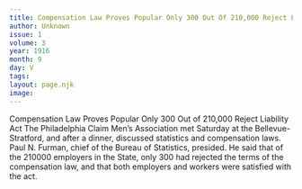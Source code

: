 ```yaml
---
title: Compensation Law Proves Popular Only 300 Out Of 210,000 Reject Liability Act
author: Unknown
issue: 1
volume: 3
year: 1916
month: 9
day: V
tags:
layout: page.njk
image:
---
```

Compensation Law Proves Popular Only 300 Out of 210,000 Reject Liability Act       The Philadelphia Claim Men’s Association met Saturday at the Bellevue-Stratford, and after a dinner, discussed statistics and compensation laws.      Paul N. Furman, chief of the Bureau of Statistics, presided. He said that of the 210000 employers in the State, only 300 had rejected the terms of the compensation law, and that both employers and workers were satisfied with the act. 




